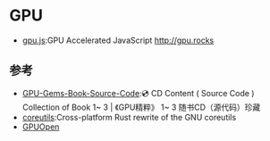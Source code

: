 # GPU

* [gpu.js](https://github.com/gpujs/gpu.js):GPU Accelerated JavaScript <http://gpu.rocks>

## 参考

* [GPU-Gems-Book-Source-Code](https://github.com/QianMo/GPU-Gems-Book-Source-Code):💿 CD Content ( Source Code ) Collection of Book <GPU Gems > 1~ 3 | 《GPU精粹》 1~ 3 随书CD（源代码）珍藏
* [coreutils](https://github.com/uutils/coreutils):Cross-platform Rust rewrite of the GNU coreutils
* [GPUOpen](https://gpuopen.com/)

